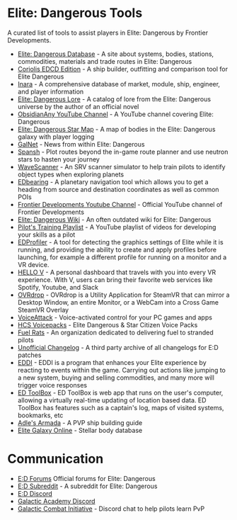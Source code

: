 Elite: Dangerous Tools
=========
A curated list of tools to assist players in Elite: Dangerous by Frontier Developments.

* [Elite: Dangerous Database](https://eddb.io/) - A site about systems, bodies, stations, commodities, materials and trade routes in Elite: Dangerous
* [Coriolis EDCD Edition](https://coriolis.edcd.io) - A ship builder, outfitting and comparison tool for Elite Dangerous
* [Inara](https://inara.cz/) - A comprehensive database of market, module, ship, engineer, and player information
* [Elite: Dangerous Lore](https://www.drewwagar.com/lore/elite-dangerous-lore/) - A catalog of lore from the Elite: Dangerous universe by the author of an official novel
* [ObsidianAny YouTube Channel](https://youtube.com/user/ObsidianAnt) - A YouTube channel covering Elite: Dangerous
* [Elite: Dangerous Star Map](https://www.edsm.net) - A map of bodies in the Elite: Dangerous galaxy with player logging
* [GalNet](https://community.elitedangerous.com/en/galnet) - News from within Elite: Dangerous
* [Spansh](https://www.spansh.co.uk) - Plot routes beyond the in-game route planner and use neutron stars to hasten your journey
* [WaveScanner](http://www.wavescanner.net) - An SRV scanner simulator to help train pilots to identify object types when exploring planets
* [EDbearing](https://hotdoy.ca/ed/bearing/) - A planetary navigation tool which allows you to get a heading from source and destination coordinates as well as common POIs
* [Frontier Developments Youtube Channel](https://www.youtube.com/user/FrontierDevelopments) - Official YouTube channel of Frontier Developments
* [Elite: Dangerous Wiki](http://elite-dangerous.wikia.com/wiki/Elite_Dangerous_Wiki) - An often outdated wiki for Elite: Dangerous
* [Pilot's Training Playlist](https://www.youtube.com/playlist?list=PL7glm5rbPHKxnltQU1SLxdqQrENIXJGUr) - A YouTube playlist of videos for developing your skills as a pilot
* [EDProfiler](http://www.drkaii.com/tools/edprofiler/) - A tool for detecting the graphics settings of Elite while it is running, and providing the ability to create and apply profiles before launching, for example a different profile for running on a monitor and a VR device.
* [HELLO V](http://www.hellov.io/) - A personal dashboard that travels with you into every VR experience. With V, users can bring their favorite web services like Spotify, Youtube, and Slack
* [OVRdrop](http://store.steampowered.com/app/586210/OVRdrop/) - OVRdrop is a Utility Application for SteamVR that can mirror a Desktop Window, an entire Monitor, or a WebCam into a Cross Game SteamVR Overlay
* [VoiceAttack](http://voiceattack.com/) - Voice-activated control for your PC games and apps
* [HCS Voicepacks](https://www.hcsvoicepacks.com/) - Elite Dangerous & Star Citizen Voice Packs
* [Fuel Rats](https://www.fuelrats.com/) - An organization dedicated to delivering fuel to stranded pilots
* [Unofficial Changelog](https://elitedangerous2016.wordpress.com/2016/11/02/3366/) - A third party archive of all changelogs for E:D patches
* [EDDI](https://forums.frontier.co.uk/showthread.php/294579-EDDI-Windows-app-for-immersion-and-more) - EDDI is a program that enhances your Elite experience by reacting to events within the game. Carrying out actions like jumping to a new system, buying and selling commodities, and many more will trigger voice responses
* [ED ToolBox](http://edtb.xyz/) -  ED ToolBox is web app that runs on the user's computer, allowing a virtually real-time updating of location based data. ED ToolBox has features such as a captain's log, maps of visited systems, bookmarks, etc
* [Adle's Armada](https://drive.google.com/file/d/0B4_nhy1CKrnCUUpCZDZqVXRtOWc/view) - A PVP ship building guide
* [Elite Galaxy Online](http://www.elitegalaxyonline.com/) - Stellar body database

# Communication
* [E:D Forums](https://forums.frontier.co.uk/) Official forums for Elite: Dangerous
* [E:D Subreddit](https://reddit.com/r/elitedangerous) - A subreddit for Elite: Dangerous
* [E:D Discord](https://discord.gg/0V5hfT4eO8gL6oiw)
* [Galactic Academy Discord](https://discord.gg/0ov97zGV3Vc5pgEl)
* [Galactic Combat Initiative](https://discord.gg/ChrWAvP) - Discord chat to help pilots learn PvP
